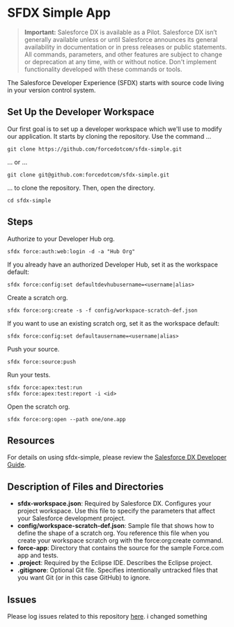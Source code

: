 ﻿# SFDX Simple App

> **Important:** Salesforce DX is available as a Pilot. Salesforce DX isn’t generally available unless or until Salesforce announces its general availability in documentation or in press releases or public statements. All commands, parameters, and other features are subject to change or deprecation at any time, with or without notice. Don't implement functionality developed with these commands or tools.

The Salesforce Developer Experience (SFDX) starts with source code living in your version control system.

## Set Up the Developer Workspace

Our first goal is to set up a developer workspace which we'll use to modify our application. It starts by cloning the repository. Use the command ...

    git clone https://github.com/forcedotcom/sfdx-simple.git

… or ...

    git clone git@github.com:forcedotcom/sfdx-simple.git

… to clone the repository. Then, open the directory.

    cd sfdx-simple
    
## Steps

Authorize to your Developer Hub org.

    sfdx force:auth:web:login -d -a "Hub Org"

If you already have an authorized Developer Hub, set it as the workspace default:

    sfdx force:config:set defaultdevhubusername=<username|alias>

Create a scratch org.

    sfdx force:org:create -s -f config/workspace-scratch-def.json

If you want to use an existing scratch org, set it as the workspace default:

    sfdx force:config:set defaultausername=<username|alias>

Push your source.

    sfdx force:source:push

Run your tests.

    sfdx force:apex:test:run
    sfdx force:apex:test:report -i <id>

Open the scratch org.

    sfdx force:org:open --path one/one.app

## Resources

For details on using sfdx-simple, please review the [Salesforce DX Developer Guide](https://org62.my.salesforce.com/0690M000006LTcY).

## Description of Files and Directories  

* **sfdx-workspace.json**: Required by Salesforce DX. Configures your project workspace.  Use this file to specify the parameters that affect your Salesforce development project.
* **config/workspace-scratch-def.json**: Sample file that shows how to define the shape of a scratch org.  You reference this file when you create your workspace scratch org with the force:org:create command.   
* **force-app**: Directory that contains the source for the sample Force.com app and tests.   
* **.project**:  Required by the Eclipse IDE.  Describes the Eclipse project. 
* **.gitignore**:  Optional Git file. Specifies intentionally untracked files that you want Git (or in this case GitHub) to ignore.

## Issues

Please log issues related to this repository [here](https://github.com/forcedotcom/sfdx-simple/issues). i changed something
